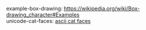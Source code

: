 example-box-drawing: <https://wikipedia.org/wiki/Box-drawing_character#Examples>  
unicode-cat-faces: [ascii cat faces](https://github.com/melaniecebula/cat-ascii-faces)  
